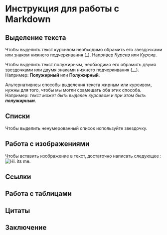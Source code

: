 # Инcтрукция для работы с Markdown

## Выделение текста
Чтобы выделить текст курсивом необходимо обрамить его звездочками или знаком нижнего подчеркивания (_). Напривер *Курсив* или _Курсив_.

Чтобы выделить текст полужирным, необходимо его обрамить двумя звездочками или двумя знаками нижнего подчеркивания (__). Например: **Полужирный** или __Полужирный__.

Альтернативнеы способы выделения текста жирным или курсивом, нужны для того, чтобы мы могли совмещать оба этих способа. Например: _текст может быть выделен курсивом и при этом быть **полужирным**_.
## Списки

Чтобы выделить ненумерованный список используйте звездочку.
## Работа с изображениями

Чтобы вставить изображение в текст, достаточно написать следующее : 
![Hi. its me.](i.jpg)
## Ссылки

## Работа с таблицами

## Цитаты

## Заключение